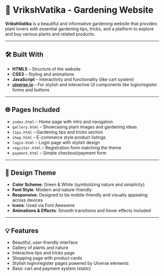 # 🌿 VrikshVatika - Gardening Website

**VrikshVatika** is a beautiful and informative gardening website that provides plant lovers with essential gardening tips, tricks, and a platform to explore and buy various plants and related products.

---

## 🛠️ Built With

- **HTML5** – Structure of the website
- **CSS3** – Styling and animations
- **JavaScript** – Interactivity and functionality (like cart system)
- **[uiverse.io](https://uiverse.io/)** – For stylish and interactive UI components like login/register forms and buttons

---

## 🌐 Pages Included

- `index.html` – Home page with intro and navigation
- `gallery.html` – Showcasing plant images and gardening ideas
- `tips.html` – Gardening tips and tricks section
- `shop.html` – E-commerce style product listings
- `login.html` – Login page with stylish design
- `register.html` – Registration form matching the theme
- `payment.html` – Simple checkout/payment form

---

## 🎨 Design Theme

- **Color Scheme**: Green & White (symbolizing nature and simplicity)
- **Font Style**: Modern and nature-friendly
- **Responsive**: Designed to be mobile-friendly and visually appealing across devices
- **Icons**: Used via Font Awesome
- **Animations & Effects**: Smooth transitions and hover effects included

---

## 💡 Features

- Beautiful, user-friendly interface
- Gallery of plants and nature
- Interactive tips and tricks page
- Shopping page with product cards
- Stylish login/register pages powered by UIverse elements
- Basic cart and payment system (static)
